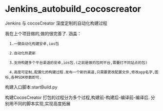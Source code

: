 # Jenkins_autobuild_cocoscreator
Jenkins 与 cocosCreator 深度定制的自动化构建过程

我在上个项目做的,做的很完善了. 
涵盖：

      1.一键自动化构建安卓,ios包
      
      2.自动化热更新
      
      3.支持构建多个平台渠道的安卓,ios包.(之前是做的包网平台,需要打不同站点的包)
      
      4.高度可定制,配置化的构建过程.发布一个新的渠道,只需要更改配置文件,修改app名字,图标,各种SDK参数即可.
    
    
构建入口脚本:startBuild.py

  构建CocosCreator 打包的过程分为多个过程,构建前-构建后-编译前-编译后. 分别用不同的脚本实现,实现高度拓展
    
    
